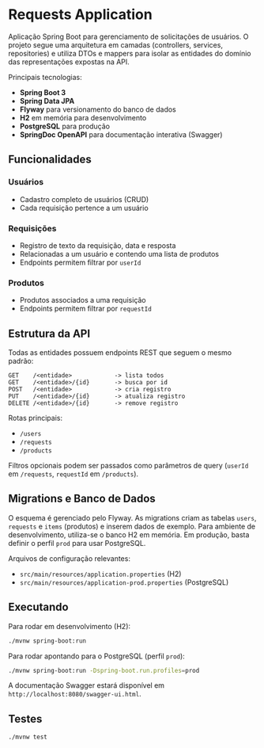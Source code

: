 # Requests Application

Aplicação Spring Boot para gerenciamento de solicitações de usuários. O projeto segue uma arquitetura em camadas (controllers, services, repositories) e utiliza DTOs e mappers para isolar as entidades do domínio das representações expostas na API.

Principais tecnologias:

- **Spring Boot 3**
- **Spring Data JPA**
- **Flyway** para versionamento do banco de dados
- **H2** em memória para desenvolvimento
- **PostgreSQL** para produção
- **SpringDoc OpenAPI** para documentação interativa (Swagger)

## Funcionalidades

### Usuários
- Cadastro completo de usuários (CRUD)
- Cada requisição pertence a um usuário

### Requisições
- Registro de texto da requisição, data e resposta
- Relacionadas a um usuário e contendo uma lista de produtos
- Endpoints permitem filtrar por `userId`

### Produtos
- Produtos associados a uma requisição
- Endpoints permitem filtrar por `requestId`

## Estrutura da API

Todas as entidades possuem endpoints REST que seguem o mesmo padrão:

```
GET    /<entidade>            -> lista todos
GET    /<entidade>/{id}       -> busca por id
POST   /<entidade>            -> cria registro
PUT    /<entidade>/{id}       -> atualiza registro
DELETE /<entidade>/{id}       -> remove registro
```

Rotas principais:
- `/users`
- `/requests`
- `/products`

Filtros opcionais podem ser passados como parâmetros de query (`userId` em `/requests`, `requestId` em `/products`).

## Migrations e Banco de Dados

O esquema é gerenciado pelo Flyway. As migrations criam as tabelas `users`, `requests` e `items` (produtos) e inserem dados de exemplo. Para ambiente de desenvolvimento, utiliza-se o banco H2 em memória. Em produção, basta definir o perfil `prod` para usar PostgreSQL.

Arquivos de configuração relevantes:
- `src/main/resources/application.properties` (H2)
- `src/main/resources/application-prod.properties` (PostgreSQL)

## Executando

Para rodar em desenvolvimento (H2):

```bash
./mvnw spring-boot:run
```

Para rodar apontando para o PostgreSQL (perfil `prod`):

```bash
./mvnw spring-boot:run -Dspring-boot.run.profiles=prod
```

A documentação Swagger estará disponível em `http://localhost:8080/swagger-ui.html`.


## Testes

```
./mvnw test
```



